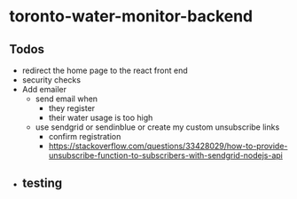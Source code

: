 # toronto-water-monitor-backend

## Todos

- redirect the home page to the react front end
- security checks
- Add emailer
  - send email when
    - they register
    - their water usage is too high
  - use sendgrid or sendinblue or create my custom unsubscribe links
    - confirm registration
    - https://stackoverflow.com/questions/33428029/how-to-provide-unsubscribe-function-to-subscribers-with-sendgrid-nodejs-api
- testing
  - 

